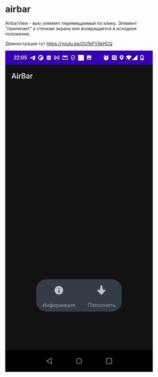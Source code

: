 # airbar
AirbarView - вью элемент перемещаемый по клику.
Элемент "прилипает" к стенкам экрана или возвращается в исходное положение.

Демонстрация тут https://youtu.be/OU1bFV5kHCQ

[![IMAGE ALT TEXT HERE](https://github.com/AKurtukov/airbar/blob/main/screen/photo.jpg)](https://youtu.be/OU1bFV5kHCQ)
